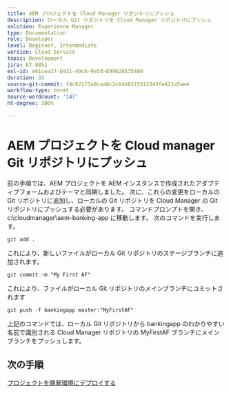 ```yaml
---
title: AEM プロジェクトを Cloud Manager リポジトリにプッシュ
description: ローカル Git リポジトリを Cloud Manager リポジトリにプッシュ
solution: Experience Manager
type: Documentation
role: Developer
level: Beginner, Intermediate
version: Cloud Service
topic: Development
jira: KT-8851
exl-id: e61cea37-b931-49c6-9e5d-899628535480
duration: 32
source-git-commit: f4c621f3a9caa8c2c64b8323312343fe421a5aee
workflow-type: tm+mt
source-wordcount: '147'
ht-degree: 100%

---
```


# AEM プロジェクトを Cloud manager Git リポジトリにプッシュ

前の手順では、AEM プロジェクトを AEM インスタンスで作成されたアダプティブフォームおよびテーマと同期しました。
次に、これらの変更をローカルの Git リポジトリに追加し、ローカルの Git リポジトリを Cloud Manager の Git リポジトリにプッシュする必要があります。
コマンドプロンプトを開き、 c:\cloudmanager\aem-banking-app に移動します。
次のコマンドを実行します。

```
git add .
```

これにより、新しいファイルがローカル Git リポジトリのステージブランチに追加されます。

```
git commit -m "My First AF"
```

これにより、ファイルがローカル Git リポジトリのメインブランチにコミットされます

```
git push -f bankingapp master:"MyFirstAF"
```

上記のコマンドでは、ローカル Git リポジトリから bankingapp のわかりやすい名前で識別される Cloud Manager リポジトリの MyFirstAF ブランチにメインブランチをプッシュします。

## 次の手順

[プロジェクトを開発環境にデプロイする](./deploy-to-dev-environment.md)
